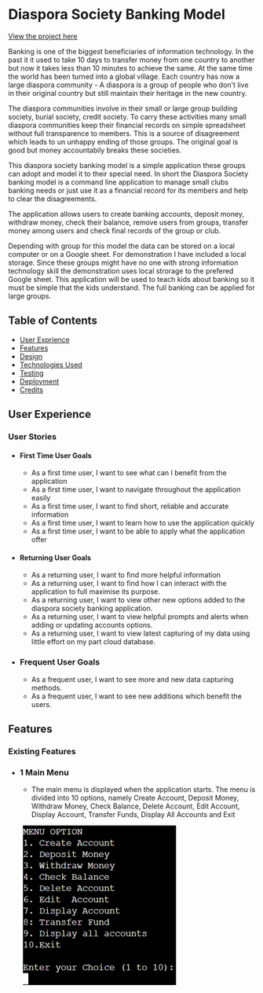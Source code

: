 # Diaspora Society Banking Model

[View the project here](https://diaspora-society-850f7c18f583.herokuapp.com/)

Banking is one of the biggest beneficiaries of information technology. In the past it it used to take 10 days to transfer money from one country to another but now it takes less than 10 minutes to achieve the same. At the same time the world has been turned into a global village. Each country has now a large diaspora community - A diaspora is a group of people who don't live in their original country but still maintain their heritage in the new country.

The diaspora communities involve in their small or large group building society, burial society, credit society. To carry these activities many small diaspora communities keep their financial records on simple spreadsheet without full transparence to members. This is a source of disagreement which leads to un unhappy ending of those groups. The original goal is good but money accountabily breaks these societies.

This diaspora society banking model is a simple application these groups can adopt and model it to their special need. In short the Diaspora Society banking model is a command line application to manage small clubs banking needs or just use it as a financial record for its members and help to clear the disagreements.

The application allows users to create banking accounts, deposit money, withdraw money, check their balance, remove users from groups, transfer money among users and check final records of the group or club.

Depending with group for this model the data can be stored on a local computer or on a Google sheet. For demonstration I have included a local storage. Since these groups might have no one with strong information technology skill the demonstration uses local strorage to the prefered Google sheet. This application will be used to teach kids about banking so it must be simple that the kids understand. The full banking can be applied for large groups.

## Table of Contents
* [User Exprience ](#user-experience)
* [Features](#features)
* [Design](#design)
* [Technologies Used](#technologies-used)
* [Testing](#testing)
* [Deployment](#deployment)
* [Credits](#credits)

## User Experience

### User Stories

* #### First Time User Goals
    * As a first time user, I want to see what can I benefit from the application
    * As a first time user, I want to navigate throughout the application easily
    * As a first time user, I want to find short, reliable and accurate information
    * As a first time user, I want to learn how to use the application quickly
    * As a first time user, I want to be able to apply what the application offer

* #### Returning User Goals
    * As a returning user, I want to find more helpful information
    * As a returning user, I want to find how I can interact with the application to full maximise its purpose.
    * As a returning user, I want to view other new options added to the diaspora society banking application.
    * As a returning user, I want to view helpful prompts and alerts when adding or updating accounts options.
    * As a returning user, I want to view latest capturing of my data using little effort on my part cloud database.

* ### Frequent User Goals
    * As a frequent user, I want to see more and new data capturing methods.
    * As a frequent user, I want to see new additions which benefit the users.

## Features

### Existing Features

- ###  __1 Main Menu__
    - The main menu is displayed when the application starts. The menu is divided into 10 options, namely Create Account, Deposit Money, Withdraw Money, Check Balance, Delete Account, Edit Account, Display Account, Transfer Funds, Display All Accounts and Exit
    
    ![Main Menu](documentation/images/main-menu.PNG) 